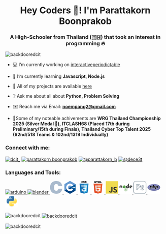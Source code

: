 <h1 align="center">Hey Coders 👋! I'm Parattakorn Boonprakob</h1>
<h3 align="center">A High-Schooler from Thailand (🇹🇭) that took an interest in programming 🔥</h3>

<p align="left"> <img src="https://komarev.com/ghpvc/?username=backdooredcit&label=Profile%20views&color=0e75b6&style=flat" alt="backdooredcit" /> </p>

- 💻 I’m currently working on [interactiveperiodictable](https://github.com/BackDooreDCIT/interactiveperiodictable)

- 📖 I’m currently learning **Javascript, Node.js**

- 📑 All of my projects are available [here](https://github.com/BackDooreDCIT?tab=repositories)

- ❔ Ask me about all about **Python, Problem Solving**

- ✉️ Reach me via Email: **noempang2@gmail.com**

- 🏅Some of my noteable achivements are **WRG Thailand Championship 2025 (Silver Medal 🥈), ITCLASH68 (Placed 17th during Preliminary/15th during Finals), Thailand Cyber Top Talent 2025 (62nd/518 Teams & 102nd/1319 Individually)**

<h3 align="left">Connect with me:</h3>
<p align="left">
<a href="https://twitter.com/dcit_" target="blank"><img align="center" src="https://raw.githubusercontent.com/rahuldkjain/github-profile-readme-generator/master/src/images/icons/Social/twitter.svg" alt="dcit_" height="30" width="40" /></a>
<a href="https://fb.com/parattakorn boonprakob" target="blank"><img align="center" src="https://raw.githubusercontent.com/rahuldkjain/github-profile-readme-generator/master/src/images/icons/Social/facebook.svg" alt="parattakorn boonprakob" height="30" width="40" /></a>
<a href="https://instagram.com/@parattakorn_b" target="blank"><img align="center" src="https://raw.githubusercontent.com/rahuldkjain/github-profile-readme-generator/master/src/images/icons/Social/instagram.svg" alt="@parattakorn_b" height="30" width="40" /></a>
<a href="https://www.youtube.com/c/@dece3t" target="blank"><img align="center" src="https://raw.githubusercontent.com/rahuldkjain/github-profile-readme-generator/master/src/images/icons/Social/youtube.svg" alt="@dece3t" height="30" width="40" /></a>
</p>

<h3 align="left">Languages and Tools:</h3>
<p align="left"> <a href="https://www.arduino.cc/" target="_blank" rel="noreferrer"> <img src="https://cdn.worldvectorlogo.com/logos/arduino-1.svg" alt="arduino" width="40" height="40"/> </a> <a href="https://www.blender.org/" target="_blank" rel="noreferrer"> <img src="https://download.blender.org/branding/community/blender_community_badge_white.svg" alt="blender" width="40" height="40"/> </a> <a href="https://www.cprogramming.com/" target="_blank" rel="noreferrer"> <img src="https://raw.githubusercontent.com/devicons/devicon/master/icons/c/c-original.svg" alt="c" width="40" height="40"/> </a> <a href="https://www.w3schools.com/cpp/" target="_blank" rel="noreferrer"> <img src="https://raw.githubusercontent.com/devicons/devicon/master/icons/cplusplus/cplusplus-original.svg" alt="cplusplus" width="40" height="40"/> </a> <a href="https://www.w3schools.com/css/" target="_blank" rel="noreferrer"> <img src="https://raw.githubusercontent.com/devicons/devicon/master/icons/css3/css3-original-wordmark.svg" alt="css3" width="40" height="40"/> </a> <a href="https://www.w3.org/html/" target="_blank" rel="noreferrer"> <img src="https://raw.githubusercontent.com/devicons/devicon/master/icons/html5/html5-original-wordmark.svg" alt="html5" width="40" height="40"/> </a> <a href="https://developer.mozilla.org/en-US/docs/Web/JavaScript" target="_blank" rel="noreferrer"> <img src="https://raw.githubusercontent.com/devicons/devicon/master/icons/javascript/javascript-original.svg" alt="javascript" width="40" height="40"/> </a> <a href="https://nodejs.org" target="_blank" rel="noreferrer"> <img src="https://raw.githubusercontent.com/devicons/devicon/master/icons/nodejs/nodejs-original-wordmark.svg" alt="nodejs" width="40" height="40"/> </a> <a href="https://www.photoshop.com/en" target="_blank" rel="noreferrer"> <img src="https://raw.githubusercontent.com/devicons/devicon/master/icons/photoshop/photoshop-line.svg" alt="photoshop" width="40" height="40"/> </a> <a href="https://www.php.net" target="_blank" rel="noreferrer"> <img src="https://raw.githubusercontent.com/devicons/devicon/master/icons/php/php-original.svg" alt="php" width="40" height="40"/> </a> <a href="https://www.python.org" target="_blank" rel="noreferrer"> <img src="https://raw.githubusercontent.com/devicons/devicon/master/icons/python/python-original.svg" alt="python" width="40" height="40"/> </a> </p>

<p><img align="left" src="https://github-readme-stats.vercel.app/api/top-langs?username=backdooredcit&show_icons=true&locale=en&layout=compact" alt="backdooredcit" /></p>

<p>&nbsp;<img align="center" src="https://github-readme-stats.vercel.app/api?username=backdooredcit&show_icons=true&locale=en" alt="backdooredcit" /></p>

<p><img align="center" src="https://github-readme-streak-stats.herokuapp.com/?user=backdooredcit&" alt="backdooredcit" /></p>
